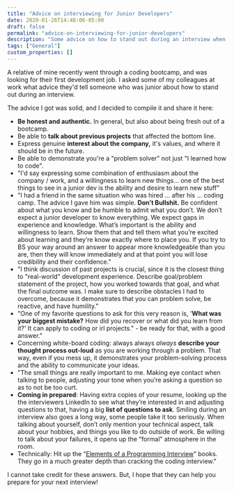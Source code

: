 ```yaml
---
title: "Advice on interviewing for Junior Developers"
date: 2020-01-26T14:48:06-05:00
draft: false
permalink: "advice-on-interviewing-for-junior-developers"
description: "Some advice on how to stand out during an interview when your a Junior Developer - either right out of a bootcamp/school, or still early in your career."
tags: ["General"]
custom_properties: []
---
```


A relative of mine recently went through a coding bootcamp, and was looking for their first development job. I asked some of my colleagues at work what advice they'd tell someone who was junior about how to stand out during an interview.

The advice I got was solid, and I decided to compile it and share it here:

- **Be honest and authentic.** In general, but also about being fresh out of a bootcamp.
- Be able to **talk about previous projects** that affected the bottom line.
- Express genuine **interest about the company,** it's values, and where it should be in the future.
- Be able to demonstrate you're a "problem solver" not just "I learned how to code".
- "I'd say expressing some combination of enthusiasm about the company / work, and a willingness to learn new things… one of the best things to see in a junior dev is the ability and desire to learn new stuff"
- "I had a friend in the same situation who was hired ... after his ... coding camp. The advice I gave him was simple. **Don’t Bullshit.** Be confident about what you know and be humble to admit what you don’t. We don’t expect a junior developer to know everything. We expect gaps in experience and knowledge. What’s important is the ability and willingness to learn. Show them that and tell them what you’re excited about learning and they’re know exactly where to place you. If you try to BS your way around an answer to appear more knowledgeable than you are, then they will know immediately and at that point you will lose credibility and their confidence."
- "I think discussion of past projects is crucial, since it is the closest thing to "real-world" development experience. Describe goal/problem statement of the project, how you worked towards that goal, and what the final outcome was. I make sure to describe obstacles I had to overcome, because it demonstrates that you can problem solve, be reactive, and have humility."
- "One of my favorite questions to ask for this very reason is, '**What was your biggest mistake?** How did you recover or what did you learn from it?' It can apply to coding or irl projects." - be ready for that, with a good answer."
- Concerning white-board coding: always always _always_ **describe your thought process out-loud** as you are working through a problem. That way, even if you mess up, it demonstrates your problem-solving process and the ability to communicate your ideas.
- "The small things are really important to me. Making eye contact when talking to people, adjusting your tone when you’re asking a question so as to not be too curt.
- **Coming in prepared**: Having extra copies of your resume, looking up the the interviewers LinkedIn to see what they’re interested in and adjusting questions to that, having a big **list of questions to ask**. Smiling during an interview also goes a long way, some people take it too seriously. When talking about yourself, don’t only mention your technical aspect, talk about your hobbies, and things you like to do outside of work. Be willing to talk about your failures, it opens up the “formal” atmosphere in the room.
- Technically: Hit up the “[Elements of a Programming Interview](https://www.amazon.com/s?k=Elements+of+a+Programming+Interview)” books. They go in a much greater depth than cracking the coding interview."

I cannot take credit for these answers. But, I hope that they can help you prepare for your next interview!
